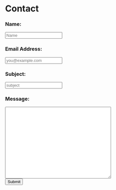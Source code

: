 # Contact
<form id="contact" name="contactform" method="post" action="/contact">
  <label for="name">
    <h3>Name:</h3>
  </label>
  <input type="text" name="name" placeholder="Name"><br />
  <label for="email">
    <h3>Email Address:</h3>
  </label>
  <input type="email" name="email" required placeholder="you@example.com"><br />
  <label for="subject">
    <h3>Subject:</h3>
  </label>
  <input type="text" name="subject" placeholder="subject"><br />
  <label for="message" style="vertical-align:top;">
    <h3>Message:</h3>
  </label>
  <textarea name="message" required id="message" rows="15" cols="40"></textarea><br />
  <input type="submit" value="Submit">
</form>
